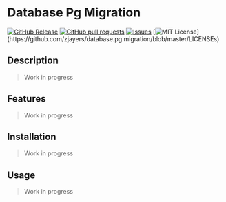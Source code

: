 # Database Pg Migration
[![GitHub Release](https://img.shields.io/github/release/zjayers/database.pg.migration.svg?style=flat)]()
[![GitHub pull requests](https://img.shields.io/github/issues-pr/zjayers/database.pg.migration.svg?style=flat)]()
[![Issues](https://img.shields.io/github/issues-raw/zjayers/database.pg.migration.svg?maxAge=25000)](https://github.com/zjayers/database.pg.migration/issues)
[![MIT License](https://img.shields.io/apm/l/atomic-ui.svg?)](https://github.com/zjayers/database.pg.migration/blob/master/LICENSEs)

## Description

> Work in progress

## Features

> Work in progress

## Installation

> Work in progress

## Usage

> Work in progress